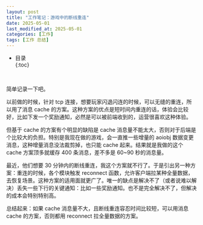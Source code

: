 ```yaml
---
layout: post
title: "工作笔记：游戏中的断线重连"
date: 2025-05-01
last_modified_at: 2025-05-01
categories: [工作]
tags: [工作 总结]
---
```


* 目录  
{:toc}
<br/>

简单记录一下吧。  

以前做的时候，针对 tcp 连接，想要玩家闪退闪连的时候，可以无缝的重连，所以用了消息 cache 的方案。这种方案的优点是短时间内重连的话，体验会比较好，比如下发一个奖励通知，必然是可以被前端收到的，运营很喜欢这种体验。  

但基于 cache 的方案有个明显的缺陷是 cache 消息量不能太大，否则对于后端是个比较大的负担。特别是我现在做的游戏，会一直推一些增量的 aoiobj 数据变更消息，这种增量消息没法裁剪掉，也只能 cache 起来。结果就是我做的这个 cache 方案顶多就缓存 400 条消息，差不多是 60~90 秒的消息量。   

最近，他们想要 30 分钟内的断线重连，我这个方案就不行了。于是引出另一种方案：重连的时候，各个模块触发 reconnect 函数，允许客户端拉某种全量数据，去恢复场景。这种方案的适用面就更广了。唯一的缺点是解决不了（或者说难以解决）丢失一些下行的关键通知：比如一些奖励通知。也不是完全解决不了，但解决的成本会特别特别高。  

总结起来：如果 cache 消息量不大，且断线重连容忍时间比较短，可以用消息 cache 的方案，否则都用 reconnect 拉全量数据的方案。  
